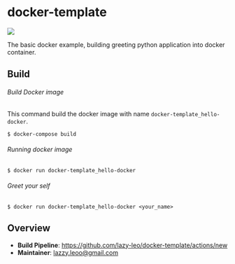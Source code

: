 # docker-template

![](https://github.com/lazy-leo/docker-template/workflows/docker-template-ci/badge.svg)

The basic docker example, building greeting python application into docker container. 

## Build

###### Build Docker image
This command build the docker image with name `docker-template_hello-docker`.
~~~~
$ docker-compose build
~~~~

###### Running docker image
~~~~
$ docker run docker-template_hello-docker
~~~~

###### Greet your self
~~~~
$ docker run docker-template_hello-docker <your_name>
~~~~


## Overview

- **Build Pipeline**: <https://github.com/lazy-leo/docker-template/actions/new>
- **Maintainer**: lazzy.leoo@gmail.com